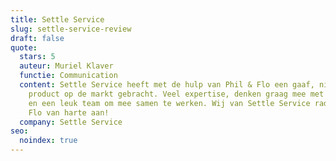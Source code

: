 ```yaml
---
title: Settle Service
slug: settle-service-review
draft: false
quote:
  stars: 5
  auteur: Muriel Klaver
  functie: Communication
  content: Settle Service heeft met de hulp van Phil & Flo een gaaf, nieuw VR
    product op de markt gebracht. Veel expertise, denken graag mee met de klant
    en een leuk team om mee samen te werken. Wij van Settle Service raden Phil &
    Flo van harte aan!
  company: Settle Service
seo:
  noindex: true
---
```

